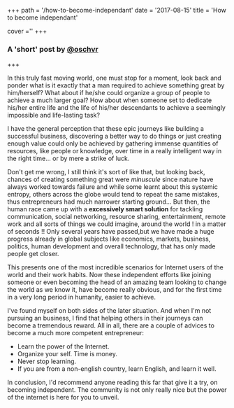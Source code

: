 +++
path =  '/how-to-become-independant'
date = '2017-08-15'
title =  'How to become independant'

cover =''
+++

### A 'short' post by [@oschvr](http://twitter.com/oschvr)

+++

In this truly fast moving world, one must stop for a moment, look back and ponder what is it exactly that a man required to achieve something great by him/herself? What about if he/she could organize a group of people to achieve a much larger goal? How about when someone set to dedicate his/her entire life and the life of his/her descendants to achieve a seemingly impossible and life-lasting task?

I have the general perception that these epic journeys like building a successful business, discovering a better way to do things or just creating enough value could only be achieved by gathering immense quantities of resources, like people or knowledge, over time in a really intelligent way in the right time... or by mere a strike of luck.

Don't get me wrong, I still think it's sort of like that, but looking back, chances of creating something great were _minuscule_ since nature have always worked towards failure and while some learnt about this systemic entropy, others across the globe would tend to repeat the same mistakes, thus entrepreneurs had much narrower starting ground... But then, the human race came up with a **excessively smart solution** for tackling communication, social networking, resource sharing, entertainment, remote work and all sorts of things we could imagine, around the world ! in a matter of seconds !! Only several years have passed,but we have made a huge progress already in global subjects like economics, markets, business, politics, human development and overall technology, that has only made people get closer.

This presents one of the most incredible scenarios for Internet users of the world and their work habits. Now these independent efforts like joining someone or even becoming the head of an amazing team looking to change the world as we know it, have become really obvious, and for the first time in a very long period in humanity, easier to achieve.

I've found myself on both sides of the later situation. And when I'm not pursuing an business, I find that helping others in their journeys can become a tremendous reward. All in all, there are a couple of advices to become a much more competent entrepreneur:

- Learn the power of the Internet.
- Organize your self. Time is money.
- Never stop learning.
- If you are from a non-english country, learn English, and learn it well.

In conclusion, I'd recommend anyone reading this far that give it a try, on becoming independent. The community is not only really nice but the power of the internet is here for you to unveil.
